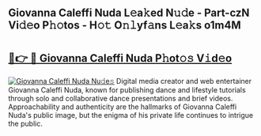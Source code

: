 ## Giovanna Caleffi Nuda L𝚎a𝚔ed N𝚞𝚍e - Part-czN Vi𝚍𝚎o P𝚑𝚘tos - H𝚘𝚝 O𝚗𝚕yf𝚊ns L𝚎a𝚔s o1m4M

# <h2><a href="http://kf6ibs.oniu.top/?m=Giovanna+Caleffi+Nuda">🔗👉 🔴 Giovanna Caleffi Nuda P𝚑ot𝚘𝚜 V𝚒d𝚎o</a></h2>

[![Giovanna Caleffi Nuda Nu𝚍e𝚜](https://i.imgur.com/0qMVB7G.gif)](http://kf6ibs.oniu.top/?m=Giovanna+Caleffi+Nuda)
Digital media creator and web entertainer Giovanna Caleffi Nuda, known for publishing dance and lifestyle tutorials through solo and collaborative dance presentations and brief videos. Approachability and authenticity are the hallmarks of Giovanna Caleffi Nuda's public image, but the enigma of his private life continues to intrigue the public.  
